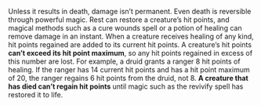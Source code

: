 Unless it results in death, damage isn’t permanent. Even death is reversible through powerful magic. Rest can restore a creature’s hit points, and magical methods such as a cure wounds spell or a potion of healing can remove damage in an instant. When a creature receives healing of any kind, hit points regained are added to its current hit points. A creature’s hit points **can’t exceed its hit point maximum**, so any hit points regained in excess of this number are lost. For example, a druid grants a ranger 8 hit points of healing. If the ranger has 14 current hit points and has a hit point maximum of 20, the ranger regains 6 hit points from the druid, not 8. **A creature that has died can’t regain hit points** until magic such as the revivify spell has restored it to life.
